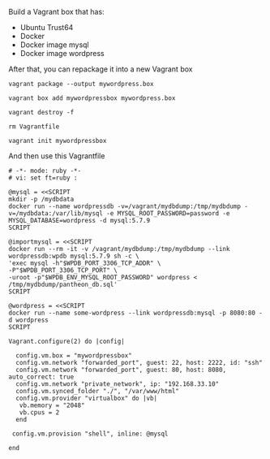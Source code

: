 Build a Vagrant box that has:
* Ubuntu Trust64
* Docker
* Docker image mysql
* Docker image wordpress
  
After that, you can repackage it into a new Vagrant box

`vagrant package --output mywordpress.box`

`vagrant box add mywordpressbox mywordpress.box`

`vagrant destroy -f`

`rm Vagrantfile`

`vagrant init mywordpressbox`

And then use this Vagrantfile

```
# -*- mode: ruby -*-
# vi: set ft=ruby :

@mysql = <<SCRIPT
mkdir -p /mydbdata
docker run --name wordpressdb -v=/vagrant/mydbdump:/tmp/mydbdump -v=/mydbdata:/var/lib/mysql -e MYSQL_ROOT_PASSWORD=password -e MYSQL_DATABASE=wordpress -d mysql:5.7.9
SCRIPT

@importmysql = <<SCRIPT
docker run --rm -it -v /vagrant/mydbdump:/tmp/mydbdump --link wordpressdb:wpdb mysql:5.7.9 sh -c \
'exec mysql -h"$WPDB_PORT_3306_TCP_ADDR" \
-P"$WPDB_PORT_3306_TCP_PORT" \
-uroot -p"$WPDB_ENV_MYSQL_ROOT_PASSWORD" wordpress < /tmp/mydbdump/pantheon_db.sql'
SCRIPT

@wordpress = <<SCRIPT
docker run --name some-wordpress --link wordpressdb:mysql -p 8080:80 -d wordpress
SCRIPT

Vagrant.configure(2) do |config|

  config.vm.box = "mywordpressbox"
  config.vm.network "forwarded_port", guest: 22, host: 2222, id: "ssh"
  config.vm.network "forwarded_port", guest: 80, host: 8080, auto_correct: true
  config.vm.network "private_network", ip: "192.168.33.10"
  config.vm.synced_folder "./", "/var/www/html"
  config.vm.provider "virtualbox" do |vb|
   vb.memory = "2048"
   vb.cpus = 2
  end

 config.vm.provision "shell", inline: @mysql

end
```
